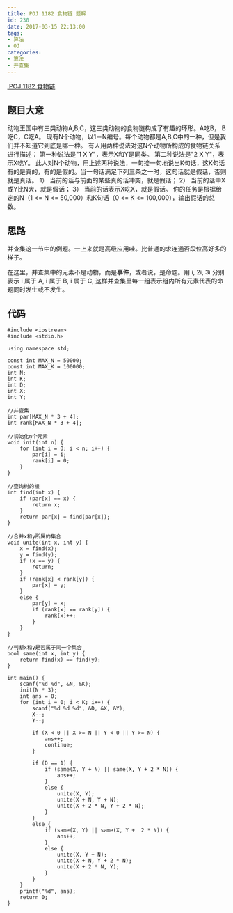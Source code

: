 ```yaml
---
title: POJ 1182 食物链 题解
id: 230
date: 2017-03-15 22:13:00
tags:
- 算法
- OJ
categories:
- 算法
- 并查集
---
```


[ POJ 1182 食物链](http://poj.org/problem?id=1182)

## 题目大意

动物王国中有三类动物A,B,C，这三类动物的食物链构成了有趣的环形。A吃B， B吃C，C吃A。
现有N个动物，以1－N编号。每个动物都是A,B,C中的一种，但是我们并不知道它到底是哪一种。
有人用两种说法对这N个动物所构成的食物链关系进行描述：
第一种说法是"1 X Y"，表示X和Y是同类。
第二种说法是"2 X Y"，表示X吃Y。
此人对N个动物，用上述两种说法，一句接一句地说出K句话，这K句话有的是真的，有的是假的。当一句话满足下列三条之一时，这句话就是假话，否则就是真话。
1） 当前的话与前面的某些真的话冲突，就是假话；
2） 当前的话中X或Y比N大，就是假话；
3） 当前的话表示X吃X，就是假话。
你的任务是根据给定的N（1 <= N <= 50,000）和K句话（0 <= K <= 100,000），输出假话的总数。

## 思路

并查集这一节中的例题。一上来就是高级应用哇。比普通的求连通否段位高好多的样子。

在这里，并查集中的元素不是动物，而是**事件**，或者说，是命题。用 i, 2i, 3i 分别表示 i 属于 A, i 属于 B, i 属于 C, 这样并查集里每一组表示组内所有元素代表的命题同时发生或不发生。


<!-- more -->
## 代码
```
#include <iostream>
#include <stdio.h>

using namespace std;

const int MAX_N = 50000;
const int MAX_K = 100000;
int N;
int K;
int D;
int X;
int Y;

//并查集 
int par[MAX_N * 3 + 4];
int rank[MAX_N * 3 + 4];

//初始化n个元素 
void init(int n) {
    for (int i = 0; i < n; i++) {
        par[i] = i;
        rank[i] = 0;
    }
}

//查询树的根
int find(int x) {
    if (par[x] == x) {
        return x;
    }
    return par[x] = find(par[x]);
} 

//合并x和y所属的集合
void unite(int x, int y) {
    x = find(x);
    y = find(y);
    if (x == y) {
        return;
    }
    if (rank[x] < rank[y]) {
        par[x] = y;
    }
    else {
        par[y] = x;
        if (rank[x] == rank[y]) {
            rank[x]++;
        }
    }
} 

//判断x和y是否属于同一个集合
bool same(int x, int y) {
    return find(x) == find(y);
} 

int main() {
    scanf("%d %d", &N, &K);
    init(N * 3);
    int ans = 0;
    for (int i = 0; i < K; i++) {
        scanf("%d %d %d", &D, &X, &Y);
        X--;
        Y--;

        if (X < 0 || X >= N || Y < 0 || Y >= N) {
            ans++;   
            continue;
        }

        if (D == 1) {
            if (same(X, Y + N) || same(X, Y + 2 * N)) {
                ans++;
            }
            else {
                unite(X, Y);
                unite(X + N, Y + N);
                unite(X + 2 * N, Y + 2 * N);
            }
        }
        else {
            if (same(X, Y) || same(X, Y +  2 * N)) {
                ans++;
            }
            else {
                unite(X, Y + N);
                unite(X + N, Y + 2 * N);
                unite(X + 2 * N, Y); 
            }
        }
    }
    printf("%d", ans);
    return 0;
}
```


